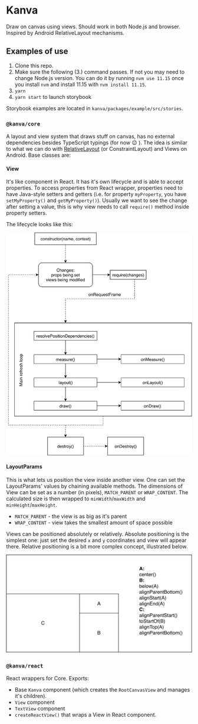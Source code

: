# Kanva

Draw on canvas using views. Should work in both Node.js and browser.
Inspired by Android RelativeLayout mechanisms.

## Examples of use

1. Clone this repo.
2. Make sure the following (3.) command passes. If not you may need to change Node.js version. You can do it by running `nvm use 11.15` once you install `nvm` and install 11.15 with `nvm install 11.15`.
3. `yarn`
4. `yarn start` to launch storybook

Storybook examples are located in `kanva/packages/example/src/stories`.

### `@kanva/core`

A layout and view system that draws stuff on canvas, has no external dependencies besides TypeScript typings (for now :wink: ).
The idea is similar to what we can do with [RelativeLayout](https://developer.android.com/guide/topics/ui/layout/relative) (or ConstraintLayout) and Views on Android. Base classes are:

#### View

It's like component in React. It has it's own lifecycle and is able to accept properties. To access properties from React wrapper, properties need to have Java-style setters and getters (i.e. for property `myProperty`, you have `setMyProperty()` and `getMyProperty()`). Usually we want to see the change after setting a value, this is why view needs to call `require()` method inside property setters.

The lifecycle looks like this:

![View Lifecycle](./docs/view-lifecycle.png)

#### LayoutParams

This is what lets us position the view inside another view. One can set the LayoutParams' values by chaining available methods. The dimensions of View can be set as a number (in pixels), `MATCH_PARENT` or `WRAP_CONTENT`. The calculated size is then wrapped to `minWidth`/`maxWidth` and `minHeight`/`maxHeight`.

- `MATCH_PARENT` - the view is as big as it's parent
- `WRAP_CONTENT` - view takes the smallest amount of space possible

Views can be positioned absolutely or relatively. Absolute positioning is the simplest one: just set the desired `x` and `y` coordinates and view will appear there. Relative positioning is a bit more complex concept, illustrated below.

![Relative Layout](./docs/relative-layout.png)

### `@kanva/react`
React wrappers for Core. Exports:
- Base `Kanva` component (which creates the `RootCanvasView` and manages it's children).
- `View` component
- `TextView` component
- `createReactView()` that wraps a View in React component.
